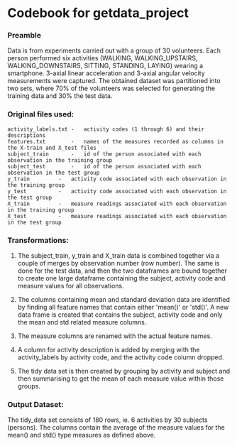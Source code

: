 # Codebook for getdata_project

### Preamble
Data is from experiments carried out with a group of 30 volunteers. Each person performed six activities (WALKING, WALKING_UPSTAIRS, WALKING_DOWNSTAIRS, SITTING, STANDING, LAYING) wearing a smartphone. 3-axial linear acceleration and 3-axial angular velocity measurements were captured. The obtained dataset was partitioned into two sets, where 70% of the volunteers was selected for generating the training data and 30% the test data.

### Original files used:
	activity_labels.txt	-	activity codes (1 through 6) and their descriptions
	features.txt		-	names of the measures recorded as columns in the X-train and X_test files
	subject_train		-	id of the person associated with each observation in the training group
	subject_test		-	id of the person associated with each observation in the test group
	y_train			-	activity code associated with each observation in the training group
	y_test			-	activity code associated with each observation in the test group
	X_train			-	measure readings associated with each observation in the training group
	X_test			-	measure readings associated with each observation in the test group

### Transformations:
1. The subject_train, y_train and X_train data is combined together via a couple of merges by observation number (row number). The same is done for the test data, and then the two dataframes are bound together to create one large dataframe containing the subject, activity code and measure values for all observations.

2. The columns containing mean and standard deviation data are identified by finding all feature names that contain either 'mean()' or 'std()'. A new data frame is created that contains the subject, activity code and only the mean and std related measure columns.

3. The measure columns are renamed with the actual feature names.

4. A column for activity description is added by merging with the activity_labels by activity code, and the activity code column dropped.

5. The tidy data set is then created by grouping by activity and subject and then summarising to get the mean of each measure value within those groups.

### Output Dataset:
The tidy_data set consists of 180 rows, ie. 6 activities by 30 subjects (persons). The columns contain the average of the measure values for the mean() and std() type measures as defined above.
